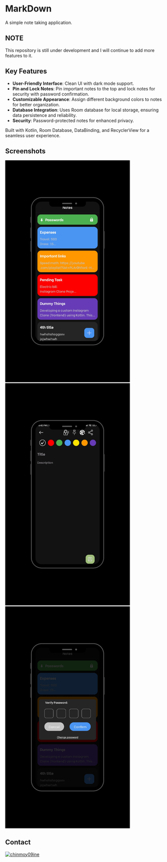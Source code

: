 
# MarkDown

A simple note taking application.

## NOTE

This repository is still under development and I will continue to add more features to it.

## Key Features

- **User-Friendly Interface**: Clean UI with dark mode support.
- **Pin and Lock Notes**: Pin important notes to the top and lock notes for security with password confirmation.
- **Customizable Appearance**: Assign different background colors to notes for better organization.
- **Database Integration**: Uses Room database for local storage, ensuring data persistence and reliability.
- **Security**: Password-protected notes for enhanced privacy.
  
Built with Kotlin, Room Database, DataBinding, and RecyclerView for a seamless user experience.

## Screenshots

<p>

<img src="https://github.com/UndefinedParticle/MarkDown/blob/main/Screenshots/home.png?raw=true" alt="Home" width = "400" >
<img src="https://github.com/UndefinedParticle/MarkDown/blob/main/Screenshots/note.png?raw=true" alt="Note" width = "400" >
<img src="https://github.com/UndefinedParticle/MarkDown/blob/main/Screenshots/password.png?raw=true" alt="Password" width = "400" >

</p>


## Contact

<a href="https://www.linkedin.com/in/chinmoy09ine/"><img src="https://raw.githubusercontent.com/rahuldkjain/github-profile-readme-generator/master/src/images/icons/Social/linked-in-alt.svg"  alt="chinmoy09ine" height="30" width="40" /></a>
